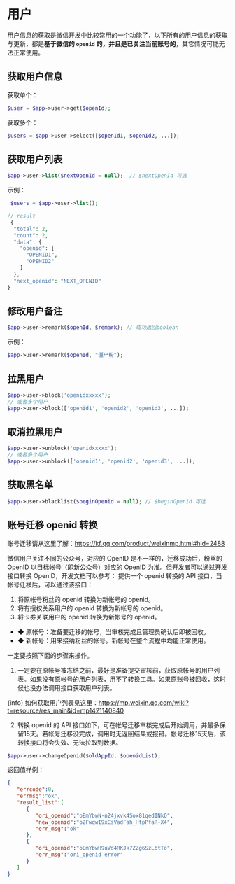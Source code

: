 # 用户

用户信息的获取是微信开发中比较常用的一个功能了，以下所有的用户信息的获取与更新，都是**基于微信的 `openid` 的，并且是已关注当前账号的**，其它情况可能无法正常使用。

## 获取用户信息

获取单个：

```php
$user = $app->user->get($openId);
```

获取多个：

```php
$users = $app->user->select([$openId1, $openId2, ...]);
```

## 获取用户列表

```php
$app->user->list($nextOpenId = null);  // $nextOpenId 可选
```

示例：

```php
 $users = $app->user->list();

// result
 {
  "total": 2,
  "count": 2,
  "data": {
    "openid": [
      "OPENID1",
      "OPENID2"
    ]
  },
  "next_openid": "NEXT_OPENID"
}
```

## 修改用户备注

```php
$app->user->remark($openId, $remark); // 成功返回boolean
```

示例：

```php
$app->user->remark($openId, "僵尸粉");
```

## 拉黑用户

```php
$app->user->block('openidxxxxx');
// 或者多个用户
$app->user->block(['openid1', 'openid2', 'openid3', ...]);
```

## 取消拉黑用户

```php
$app->user->unblock('openidxxxxx');
// 或者多个用户
$app->user->unblock(['openid1', 'openid2', 'openid3', ...]);
```

## 获取黑名单

```php
$app->user->blacklist($beginOpenid = null); // $beginOpenid 可选
```

## 账号迁移 openid 转换

账号迁移请从这里了解：https://kf.qq.com/product/weixinmp.html#hid=2488

微信用户关注不同的公众号，对应的 OpenID 是不一样的，迁移成功后，粉丝的 OpenID 以目标帐号（即新公众号）对应的 OpenID 为准。但开发者可以通过开发接口转换 OpenID，开发文档可以参考：
提供一个 openid 转换的 API 接口，当帐号迁移后，可以通过该接口：

  1. 将原帐号粉丝的 openid 转换为新帐号的 openid。
  2. 将有授权关系用户的 openid 转换为新帐号的 openid。
  3. 将卡券关联用户的 openid 转换为新帐号的 openid。

  - ◆ 原帐号：准备要迁移的帐号，当审核完成且管理员确认后即被回收。
  - ◆ 新帐号：用来接纳粉丝的帐号。新帐号在整个流程中均能正常使用。

一定要按照下面的步骤来操作。

  1. 一定要在原帐号被冻结之前，最好是准备提交审核前，获取原帐号的用户列表。如果没有原帐号的用户列表，用不了转换工具。如果原账号被回收，这时候也没办法调用接口获取用户列表。

  {info} 如何获取用户列表见这里：https://mp.weixin.qq.com/wiki?t=resource/res_main&id=mp1421140840

  2. 转换 openid 的 API 接口如下，可在帐号迁移审核完成后开始调用，并最多保留15天。若帐号迁移没完成，调用时无返回结果或报错。帐号迁移15天后，该转换接口将会失效、无法拉取到数据。

  ```php
  $app->user->changeOpenid($oldAppId, $openidList);
  ```

返回值样例：

```json
{
   "errcode":0,
   "errmsg":"ok",
   "result_list":[
      {
         "ori_openid":"oEmYbwN-n24jxvk4Sox81qedINkQ",
         "new_openid":"o2FwqwI9xCsVadFah_HtpPfaR-X4",
         "err_msg":"ok"
      },
      {
         "ori_openid":"oEmYbwH9uVd4RKJk7ZZg6SzL6tTo",
         "err_msg":"ori_openid error"
      }
   ]
}
```